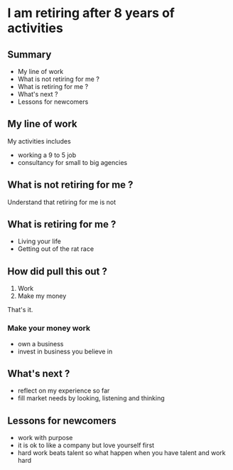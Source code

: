 # I am retiring after 8 years of activities

## Summary
- My line of work
- What is not retiring for me ?
- What is retiring for me ?
- What's next ?
- Lessons for newcomers

## My line of work
My activities includes
- working a 9 to 5 job
- consultancy for small to big agencies

## What is not retiring for me ?
Understand that retiring for me is not

## What is retiring for me ?
- Living your life
- Getting out of the rat race

## How did pull this out ?
1. Work
2. Make my money

That's it.
### Make your money work
- own a business
- invest in business you believe in

## What's next ?
- reflect on my experience so far
- fill market needs by looking, listening and thinking

## Lessons for newcomers
- work with purpose
- it is ok to like a company but love yourself first
- hard work beats talent
  so what happen when you have talent and work hard

